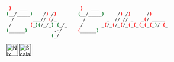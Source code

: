 ```sh
 )   ___                    )   ___                          
(__/_____)    /) /)        (__/_____)     /) /)      /)      
  /       ___// (/_          /        _  // // _   _(/ _____ 
 /       (_)(/_/_) (_/_     /       _(/_(/_(/_(_(_(_(_(_)/ (_
(______)          .-/      (______)                          
                 (_/                                         
```

[<img align="left" alt="Nix" width="32px" src="https://avatars0.githubusercontent.com/u/487568?s=200&v=4" />]()
[<img align="left" alt="Scala" width="32px" src="https://raw.githubusercontent.com/OlegIlyenko/scala-icon/master/scala-icon.png" />]()
